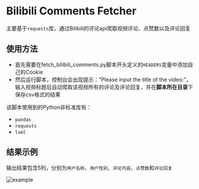 # Bilibili Comments Fetcher

主要基于`requests`库，通过Bilibili的评论api爬取视频评论、点赞数以及评论回复

## 使用方法

- 首先需要在fetch_bilibili_comments.py脚本开头定义的`HEADERS`变量中添加自己的Cookie
- 然后运行脚本，控制台会出现提示：“Please input the title of the video:”，输入视频标题后自动爬取该视频所有的评论及评论回复，并在**脚本所在目录**下保存csv格式的结果

该脚本使用到的Python非标准库有：

- `pandas`
- `requests`
- `lxml`

## 结果示例

输出结果包含5列，分别为`用户名称`、`用户性别`、`评论内容`、`点赞数`和`评论回复`

![example](https://github.com/lvlh2/BilibiliCommentFetcher/blob/main/example.png)
